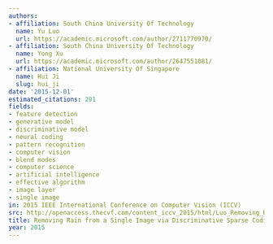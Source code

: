 ```yaml
---
authors:
- affiliation: South China University Of Technology
  name: Yu Luo
  url: https://academic.microsoft.com/author/2711770970/
- affiliation: South China University Of Technology
  name: Yong Xu
  url: https://academic.microsoft.com/author/2647551081/
- affiliation: National University Of Singapore
  name: Hui Ji
  slug: hui_ji
date: '2015-12-01'
estimated_citations: 291
fields:
- feature detection
- generative model
- discriminative model
- neural coding
- pattern recognition
- computer vision
- blend modes
- computer science
- artificial intelligence
- effective algorithm
- image layer
- single image
in: 2015 IEEE International Conference on Computer Vision (ICCV)
src: http://openaccess.thecvf.com/content_iccv_2015/html/Luo_Removing_Rain_From_ICCV_2015_paper.html
title: Removing Rain from a Single Image via Discriminative Sparse Coding
year: 2015
---
```

